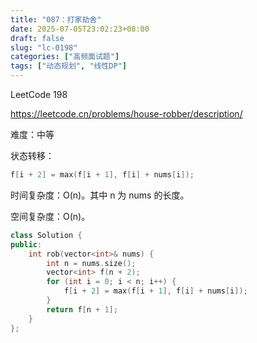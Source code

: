 ```yaml
---
title: "087：打家劫舍"
date: 2025-07-05T23:02:23+08:00
draft: false
slug: "lc-0198"
categories: ["高频面试题"]
tags: ["动态规划", "线性DP"]
---
```


LeetCode 198

https://leetcode.cn/problems/house-robber/description/

难度：中等

状态转移：

```cpp
f[i + 2] = max(f[i + 1], f[i] + nums[i]);
```

时间复杂度：O(n)。其中 n 为 nums 的长度。

空间复杂度：O(n)。

<!--more-->

```cpp
class Solution {
public:
    int rob(vector<int>& nums) {
        int n = nums.size();
        vector<int> f(n + 2);
        for (int i = 0; i < n; i++) {
            f[i + 2] = max(f[i + 1], f[i] + nums[i]);
        }
        return f[n + 1];
    }
};
```
